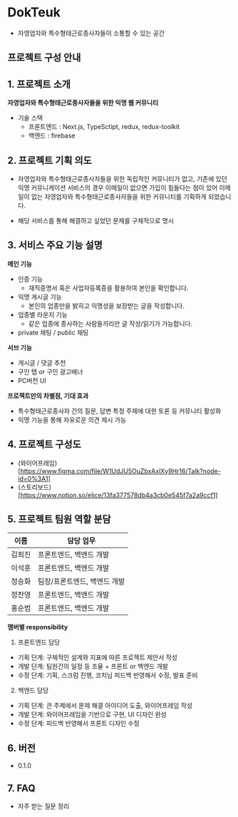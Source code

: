 # DokTeuk

- 자영업자와 특수형태근로종사자들이 소통할 수 있는 공간

## 프로젝트 구성 안내


## 1. 프로젝트 소개

**자영업자와 특수형태근로종사자들을 위한 익명 웹 커뮤니티**

- 기술 스택 
    - 프론트엔드 : Next.js, TypeSctipt, redux, redux-toolkit
    - 백엔드 : firebase

## 2. 프로젝트 기획 의도

- 자영업자와 특수형태근로종사자들을 위한 독립적인 커뮤니티가 없고, 기존에 있던 익명 커뮤니케이션 서비스의 경우 이메일이 없으면 가입이 힘들다는 점이 있어 이메일이 없는 자영업자와 특수형태근로종사자들을 위한 커뮤니티를 기획하게 되었습니다.

- 해당 서비스를 통해 해결하고 싶었던 문제를 구체적으로 명시

## 3. 서비스 주요 기능 설명

**메인 기능**
- 인증 기능
    - 재직증명서 혹은 사업자등록증을 활용하여 본인을 확인합니다.
- 익명 게시글 기능
    - 본인의 업종만을 밝히고 익명성을 보장받는 글을 작성합니다.
- 업종별 라운지 기능
    - 같은 업종에 종사하는 사람들끼리만 글 작성/읽기가 가능합니다.
- private 채팅 / public 채팅

**서브 기능**
- 게시글 / 댓글 추천
- 구인 탭 or 구인 광고배너
- PC버전 UI

**프로젝트만의 차별점, 기대 효과**
- 특수형태근로종사자 간의 질문, 답변 특정 주제에 대한 토론 등 커뮤니티 활성화
- 익명 기능을 통해 자유로운 의견 제시 가능

## 4. 프로젝트 구성도

- (와이어프레임)[https://www.figma.com/file/W1UdJU5OuZbxAxlXy9Hr16/Talk?node-id=0%3A1]
- (스토리보드)[https://www.notion.so/elice/13fa377578db4a3cb0e545f7a2a9ccf1]

## 5. 프로젝트 팀원 역할 분담

| 이름  | 담당 업무            |
| ----- | -------------------- |
| 김희진 | 프론트엔드, 백엔드 개발 |
| 이석훈 | 프론트엔드, 백엔드 개발 |
| 정승화 | 팀장/프론트엔드, 백엔드 개발 |
| 정찬영 | 프론트엔드, 백엔드 개발 |
| 홍순범 | 프론트엔드, 백엔드 개발 |

**멤버별 responsibility**

1. 프론트엔드 담당

- 기획 단계: 구체적인 설계와 지표에 따른 프로젝트 제안서 작성
- 개발 단계: 팀원간의 일정 등 조율 + 프론트 or 백엔드 개발
- 수정 단계: 기획, 스크럼 진행, 코치님 피드백 반영해서 수정, 발표 준비

2. 백엔드 담당

- 기획 단계: 큰 주제에서 문제 해결 아이디어 도출, 와이어프레임 작성
- 개발 단계: 와이어프레임을 기반으로 구현, UI 디자인 완성
- 수정 단계: 피드백 반영해서 프론트 디자인 수정

## 6. 버전

- 0.1.0

## 7. FAQ

- 자주 받는 질문 정리
